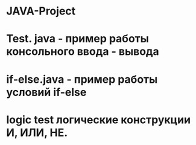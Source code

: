 # JAVA-Project
# Test. java - пример работы консольного ввода - вывода
# if-else.java - пример работы условий if-else
# logic test логические конструкции И, ИЛИ, НЕ.
